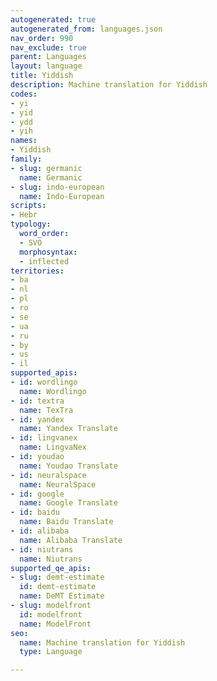 ```yaml
---
autogenerated: true
autogenerated_from: languages.json
nav_order: 990
nav_exclude: true
parent: Languages
layout: language
title: Yiddish
description: Machine translation for Yiddish
codes:
- yi
- yid
- ydd
- yih
names:
- Yiddish
family:
- slug: germanic
  name: Germanic
- slug: indo-european
  name: Indo-European
scripts:
- Hebr
typology:
  word_order:
  - SVO
  morphosyntax:
  - inflected
territories:
- ba
- nl
- pl
- ro
- se
- ua
- ru
- by
- us
- il
supported_apis:
- id: wordlingo
  name: Wordlingo
- id: textra
  name: TexTra
- id: yandex
  name: Yandex Translate
- id: lingvanex
  name: LingvaNex
- id: youdao
  name: Youdao Translate
- id: neuralspace
  name: NeuralSpace
- id: google
  name: Google Translate
- id: baidu
  name: Baidu Translate
- id: alibaba
  name: Alibaba Translate
- id: niutrans
  name: Niutrans
supported_qe_apis:
- slug: demt-estimate
  id: demt-estimate
  name: DeMT Estimate
- slug: modelfront
  id: modelfront
  name: ModelFront
seo:
  name: Machine translation for Yiddish
  type: Language

---
```


